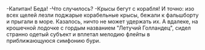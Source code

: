   -Капитан! Беда!
-Что случилось?
-Крысы бегут с корабля!
И точно: изо всех щелей лезли поджарые корабельные крысы, бежали к фальшборту и прыгали в море. Казалось, ничто не может удержать их.
А вдалеке, на крошечной лодочке с гордым названием "Летучий Голландец", сидел странно одетый субъект и вплетал мелодию флейты в приближающуюся симфонию бури.    